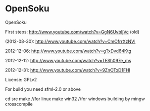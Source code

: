 OpenSoku
========

OpenSoku

First steps: http://www.youtube.com/watch?v=GgN6UvbIjVc (old)

(2012-08-30): http://www.youtube.com/watch?v=CmOfrrXzNVI

2012-12-06: http://www.youtube.com/watch?v=gTxDvd64Ktg

2012-12-12: http://www.youtube.com/watch?v=TESh097e_ms

2012-12-31: http://www.youtube.com/watch?v=9ZnOTxD1FHI

License: GPLv2

For build you need sfml-2.0 or above

 cd src
 make         //for linux
 make win32   //for windows building by mingw crosscompile
